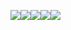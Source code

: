<img src = 'https://img.shields.io/badge/MySQL-00000F?style=for-the-badge&logo=mysql&logoColor=white'><img src = 'https://img.shields.io/badge/Python-3776AB?style=for-the-badge&logo=python&logoColor=white'><img src ='https://img.shields.io/badge/Figma-F24E1E?style=for-the-badge&logo=figma&logoColor=white'><img src ='https://img.shields.io/badge/Miro-050038?style=for-the-badge&logo=Miro&logoColor=white'><img src ='https://img.shields.io/badge/Notion-000000?style=for-the-badge&logo=notion&logoColor=white'>
